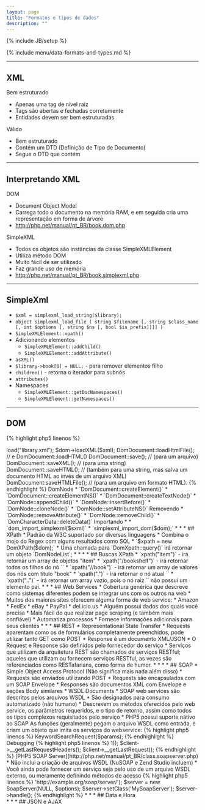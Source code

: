 ```yaml
---
layout: page
title: "Formatos e tipos de dados"
description: ""
---
```

{% include JB/setup %}

{% include menu/data-formats-and-types.md %}


* * *

## XML

Bem estruturado

* Apenas uma tag de nível raiz
* Tags são abertas e fechadas corretamente
* Entidades devem ser bem estruturadas

Válido

* Bem estruturado
* Contém um DTD (Definição de Tipo de Documento)
* Segue o DTD que contém


* * *

## Interpretando XML


DOM

* Document Object Model
* Carrega todo o documento na memória RAM, e em seguida cria uma representação em forma de árvore
* <http://php.net/manual/pt_BR/book.dom.php>

SimpleXML

* Todos os objetos são instâncias da classe SimpleXMLElement
* Utiliza método DOM
* Muito fácil de ser utilizado
* Faz grande uso de memória
* <http://php.net/manual/pt_BR/book.simplexml.php>


* * *

## SimpleXml


* `$xml = simplexml_load_string($library);`
* `object simplexml_load_file ( string $filename [, string $class_name [, int $options [, string $ns [, bool $is_prefix]]]] )`
* `SimpleXMLElement::xpath()`
* Adicionando elementos
   * `SimpleXMLElement::addChild()`
   * `SimpleXMLElement::addAttribute()`
* `asXML()`
* `$library->book[0] = NULL;` - para remover elementos filho
* `children()` - retorna o iterador para subnós
* `attributes()`
* Namespaces
   * `SimpleXMLElement::getDocNamespaces()`
   * `SimpleXMLElement::getNamespaces()`


* * *

## DOM

{% highlight php5 linenos %}
<?php
$dom = new DomDocument();
$dom->load("library.xml");
$dom->loadXML($xml);

DomDocument::loadHtmlFile(); // e DomDocument::loadHTML()
DomDocument::save(); // (para um arquivo)
DomDocument::saveXML(); // (para uma string)
DomDocument::saveHTML(); // (também para uma string, mas salva um documento HTML ao invés de um arquivo XML)
DomDocument:saveHTMLFile(); // (para um arquivo em formato HTML).
{% endhighlight %}

DomNode

* `DomDocument::createElement()`
* `DomDocument::createElementNS()`
* `DomDocument::createTextNode()`
* `DomNode::appendChild()`
* `DomNode::insertBefore()`
* `DomNode::cloneNode()`
* `DomNode::setAttributeNS()`

Removendo

* `DomNode::removeAttribute()`
* `DomNode::removeChild()`
* `DomCharacterData::deleteData()`

Importando 
* 
* `dom_import_simplexml($sxml)`
* `simplexml_import_dom($dom);`


* * *

## XPath


* Padrão da W3C suportado por diversas linguagens
* Combina o mojo do Regex com alguns resultados como SQL
* `$xpath = new DomXPath($dom);`
* Uma chamada para `DomXpath::query()` irá retornar um objeto `DomNodeList`;
* <http://www.w3schools.com/xpath/xpath_syntax.asp>


* * *

## Buscas XPath


* `xpath("item")` - irá retornar um array de objetos "item"
* `xpath("/bookshelf")` - irá retornar todos os filhos do nó `</bookshelf>`
* `xpath("//book")` - irá retornar um array de valores dos nós com titulo "book"
* `xpath(".")` - irá retornar o nó atual `<bookshelf>`
* `xpath("..")` - irá retornar um array vazio, pois o nó raiz `<bookshelf>` não possui um elemento pai.


* * *

## Web Services


* Cobertura genérica que descreve como sistemas diferentes podem se integrar uns com os outros na web
* Muitos dos maiores sites oferecem alguma forma de web service:
   * Amazon
   * FedEx
   * eBay
   * PayPal
   * del.icio.us
* Alguém possui dados dos quais você precisa
* Mais fácil do que realizar page scraping (e também mais confiável)
* Automatiza processos
* Fornece informações adicionais para seus clientes


* * *

## REST


* Representational State Transfer
* Requests aparentam como os de formulários completamente preenchidos, pode utilizar tanto GET como POST
* Response é um documento XML/JSON
* O Request e Response são definidos pelo fornecedor do serviço
* Serviços que utilizam da arquitetura REST são chamados de serviços RESTful; aqueles que utilizam ou fornecem serviços RESTful, as vezes são referenciados como RESTafarians, como forma de humor.
* <http://library.example.com/api.php?devkey=123&action=search&type=book&keyword=style>



* * *

## SOAP


* Simple Object Access Protocol (Não significa mais nada além disso)
* Requests são enviados utilizando POST
* Requests são encapsulados com um SOAP Envelope
* Responses são documentos XML com Envelope e seções Body similares
* WSDL Documents
   * SOAP web services são descritos pelos arquivos WSDL
   * São designados para consumo automatizado (não humano)
   * Descrevem os métodos oferecidos pelo web service, os parâmetros requeridos, e o tipo de retorno, assim como todos os tipos complexos requisitados pelo serviço
* PHP5 possui suporte nátivo ao SOAP

As funções (geralmente) pegam o arquivo WSDL como entrada, e criam um objeto que imita os serviços do webservice:

{% highlight php5 linenos %}
<?php
$client = new SoapClient("http://soap.amazon.com/schemas2/AmazonWebServices.wsdl");
{% endhighlight %}

Chamada à API:

{% highlight php5 linenos %}
<?php
$result = $client->KeywordSearchRequest($params);
{% endhighlight %}

Debugging

{% highlight php5 linenos %}
<?php
$client = new SoapClient('http://api.google.com/GoogleSearch.wsdl', array('trace' => 1));
$client->__getLastRequestHeaders();
$client->__getLastRequest();
{% endhighlight %}

[PHP5 SOAP Server](http://php.net/manual/pt_BR/class.soapserver.php)

* Não inclui a criação de arquivos WSDL (NuSOAP e Zend Studio incluem)
* Você ainda pode fornecer um serviço seja pelo uso de um arquivo WSDL externo, ou meramente definindo métodos de acesso

{% highlight php5 linenos %}
<?php
$options = array('uri' => 'http://example.org/soap/server/');
$server = new SoapServer(NULL, $options);
$server->setClass('MySoapServer');
$server->handle();
{% endhighlight %}


* * *

## Data e Hora

<http://php.net/manual/en/class.datetime.php>
<br/>
<http://php.net/manual/pt_BR/book.datetime.php>


* * *

## JSON e AJAX

<http://php.net/manual/pt_BR/book.json.php>
